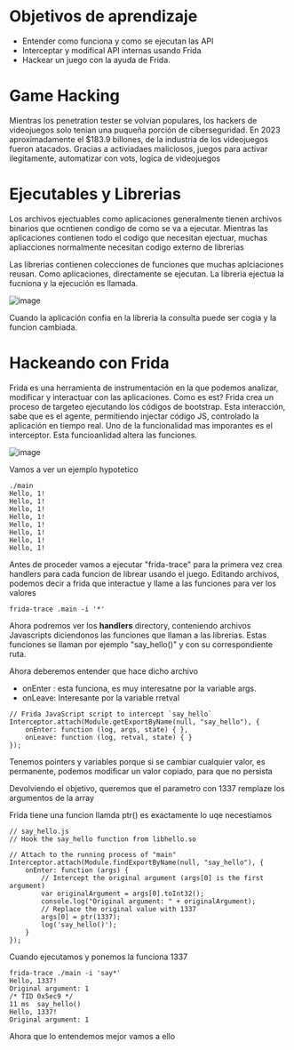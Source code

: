 # Objetivos de aprendizaje

- Entender como funciona y como se ejecutan las API
- Interceptar y modifical API internas usando Frida
- Hackear un juego con la ayuda de Frida.

# Game Hacking

Mientras los penetration tester se volvian populares, los hackers de videojuegos solo tenian una puqueña porción de ciberseguridad. En 2023 aproximadamente el $183.9 billones, de la industria de los videojuegos fueron atacados. Gracias a activiadaes maliciosos, juegos para activar ilegitamente, automatizar con vots, logica de videojuegos

# Ejecutables y Librerias

Los archivos ejectuables como aplicaciones generalmente tienen archivos binarios que ocntienen condigo de como se va a ejecutar. Mientras las aplicaciones contienen todo el codigo que necesitan ejectuar, muchas apliacciones normalmente necesitan codigo externo de librerias

Las librerias contienen colecciones de funciones que muchas aplciaciones reusan. Como aplicaciones, directamente se ejecutan. La libreria ejectua la fucniona y la ejecución es llamada.

![image](https://github.com/user-attachments/assets/21210a8f-34bc-4a17-8663-e186d82ba46b)

Cuando la aplicación confia en la libreria la consulta puede ser cogia y la funcion cambiada.

# Hackeando con Frida

Frida es una herramienta de instrumentación en la que podemos analizar, modificar y interactuar con las aplicaciones. Como es est? Frida crea un proceso de targeteo ejecutando los códigos de bootstrap. Esta interacción, sabe que es el agente, permitiendo injectar código JS, controlado la aplicación en tiempo real. Uno de la funcionalidad mas imporantes es el interceptor. Esta funcioanlidad altera las funciones.

![image](https://github.com/user-attachments/assets/890e8a7b-bf81-43ea-b0ec-67ccd8d3e9ef)

Vamos a ver un ejemplo hypotetico

```
./main
Hello, 1!
Hello, 1!
Hello, 1!
Hello, 1!
Hello, 1!
Hello, 1!
Hello, 1!
Hello, 1!
```

Antes de proceder vamos a ejecutar "frida-trace" para la primera vez crea handlers para cada funcion de librear usando el juego. Editando archivos, podemos decir a frida que interactue y llame a las funciones para ver los valores

```
frida-trace .main -i '*'
```

Ahora podremos ver los __handlers__ directory, conteniendo archivos Javascripts diciendonos las funciones que llaman a las librerias. Estas funciones se llaman por ejemplo "say_hello()" y con su correspondiente ruta.

Ahora deberemos entender que hace dicho archivo

- onEnter : esta funciona, es muy interesatne por la variable args.
- onLeave: Interesante por la variable rretval

```
// Frida JavaScript script to intercept `say_hello` 
Interceptor.attach(Module.getExportByName(null, "say_hello"), { 
    onEnter: function (log, args, state) { }, 
    onLeave: function (log, retval, state) { } 
});
```

Tenemos pointers y variables porque si se cambiar cualquier valor, es permanente, podemos modificar un valor copiado, para que no persista

Devolviendo el objetivo, queremos que el parametro con 1337 remplaze los argumentos de la array

Frida tiene una funcion llamda ptr() es exactamente lo uqe necestiamos

```
// say_hello.js
// Hook the say_hello function from libhello.so

// Attach to the running process of "main"
Interceptor.attach(Module.findExportByName(null, "say_hello"), {
    onEnter: function (args) {
        // Intercept the original argument (args[0] is the first argument)
        var originalArgument = args[0].toInt32();
        console.log("Original argument: " + originalArgument);
        // Replace the original value with 1337
        args[0] = ptr(1337);
        log('say_hello()');
    }
});
```

Cuando ejecutamos y ponemos la funciona 1337

```
frida-trace ./main -i 'say*'
Hello, 1337!
Original argument: 1
/* TID 0x5ec9 */
11 ms  say_hello()
Hello, 1337!
Original argument: 1
```

Ahora que lo entendemos mejor vamos a ello




